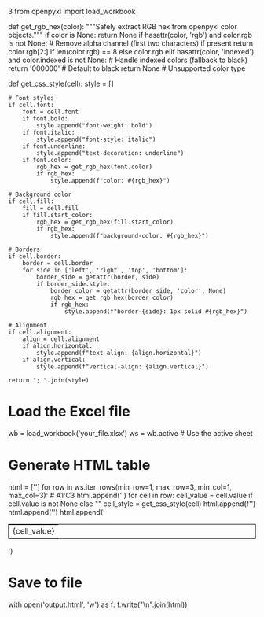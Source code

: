 3
from openpyxl import load_workbook

def get_rgb_hex(color):
    """Safely extract RGB hex from openpyxl color objects."""
    if color is None:
        return None
    if hasattr(color, 'rgb') and color.rgb is not None:
        # Remove alpha channel (first two characters) if present
        return color.rgb[2:] if len(color.rgb) == 8 else color.rgb
    elif hasattr(color, 'indexed') and color.indexed is not None:
        # Handle indexed colors (fallback to black)
        return '000000'  # Default to black
    return None  # Unsupported color type

def get_css_style(cell):
    style = []
    
    # Font styles
    if cell.font:
        font = cell.font
        if font.bold:
            style.append("font-weight: bold")
        if font.italic:
            style.append("font-style: italic")
        if font.underline:
            style.append("text-decoration: underline")
        if font.color:
            rgb_hex = get_rgb_hex(font.color)
            if rgb_hex:
                style.append(f"color: #{rgb_hex}")

    # Background color
    if cell.fill:
        fill = cell.fill
        if fill.start_color:
            rgb_hex = get_rgb_hex(fill.start_color)
            if rgb_hex:
                style.append(f"background-color: #{rgb_hex}")

    # Borders
    if cell.border:
        border = cell.border
        for side in ['left', 'right', 'top', 'bottom']:
            border_side = getattr(border, side)
            if border_side.style:
                border_color = getattr(border_side, 'color', None)
                rgb_hex = get_rgb_hex(border_color)
                if rgb_hex:
                    style.append(f"border-{side}: 1px solid #{rgb_hex}")

    # Alignment
    if cell.alignment:
        align = cell.alignment
        if align.horizontal:
            style.append(f"text-align: {align.horizontal}")
        if align.vertical:
            style.append(f"vertical-align: {align.vertical}")

    return "; ".join(style)

# Load the Excel file
wb = load_workbook('your_file.xlsx')
ws = wb.active  # Use the active sheet

# Generate HTML table
html = ['<table style="border-collapse: collapse; border: 1px solid black;">']
for row in ws.iter_rows(min_row=1, max_row=3, min_col=1, max_col=3):  # A1:C3
    html.append('<tr>')
    for cell in row:
        cell_value = cell.value if cell.value is not None else ""
        cell_style = get_css_style(cell)
        html.append(f'<td style="{cell_style}">{cell_value}</td>')
    html.append('</tr>')
html.append('</table>')

# Save to file
with open('output.html', 'w') as f:
    f.write("\n".join(html))